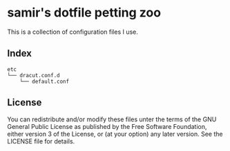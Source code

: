 # samir's dotfile petting zoo

This is a collection of configuration files I use.

## Index

```
etc
└── dracut.conf.d
    └── default.conf
```

## License

You can redistribute and/or modify these files unter the terms of the
GNU General Public License as published by the Free Software
Foundation, either version 3 of the License, or (at your option) any
later version. See the LICENSE file for details.
